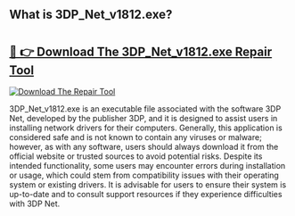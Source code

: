 ## What is 3DP_Net_v1812.exe? 

# <h2><a href="https://exedetect.com/download.php?3DP_Net_v1812.exe">🔗 👉 Download The 3DP_Net_v1812.exe Repair Tool</a></h2>

[![Download The Repair Tool](https://exedetect.com/download-button.jpg)](https://exedetect.com/download.php?3DP_Net_v1812.exe)

3DP_Net_v1812.exe is an executable file associated with the software 3DP Net, developed by the publisher 3DP, and it is designed to assist users in installing network drivers for their computers. Generally, this application is considered safe and is not known to contain any viruses or malware; however, as with any software, users should always download it from the official website or trusted sources to avoid potential risks. Despite its intended functionality, some users may encounter errors during installation or usage, which could stem from compatibility issues with their operating system or existing drivers. It is advisable for users to ensure their system is up-to-date and to consult support resources if they experience difficulties with 3DP Net.
